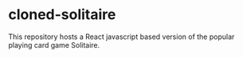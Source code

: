 # cloned-solitaire

This repository hosts a React javascript based version of the popular playing card game Solitaire.
